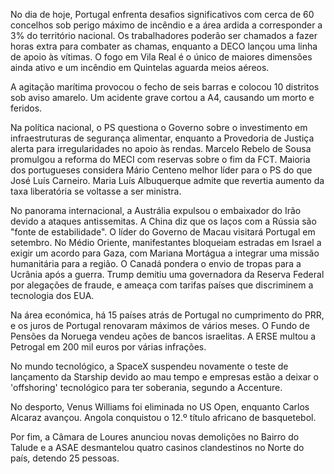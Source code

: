 No dia de hoje, Portugal enfrenta desafios significativos com cerca de 60 concelhos sob perigo máximo de incêndio e a área ardida a corresponder a 3% do território nacional. Os trabalhadores poderão ser chamados a fazer horas extra para combater as chamas, enquanto a DECO lançou uma linha de apoio às vítimas. O fogo em Vila Real é o único de maiores dimensões ainda ativo e um incêndio em Quintelas aguarda meios aéreos.

A agitação marítima provocou o fecho de seis barras e colocou 10 distritos sob aviso amarelo. Um acidente grave cortou a A4, causando um morto e feridos.

Na política nacional, o PS questiona o Governo sobre o investimento em infraestruturas de segurança alimentar, enquanto a Provedoria de Justiça alerta para irregularidades no apoio às rendas. Marcelo Rebelo de Sousa promulgou a reforma do MECI com reservas sobre o fim da FCT. Maioria dos portugueses considera Mário Centeno melhor líder para o PS do que José Luís Carneiro. Maria Luís Albuquerque admite que revertia aumento da taxa liberatória se voltasse a ser ministra.

No panorama internacional, a Austrália expulsou o embaixador do Irão devido a ataques antissemitas. A China diz que os laços com a Rússia são "fonte de estabilidade". O líder do Governo de Macau visitará Portugal em setembro. No Médio Oriente, manifestantes bloqueiam estradas em Israel a exigir um acordo para Gaza, com Mariana Mortágua a integrar uma missão humanitária para a região. O Canadá pondera o envio de tropas para a Ucrânia após a guerra. Trump demitiu uma governadora da Reserva Federal por alegações de fraude, e ameaça com tarifas países que discriminem a tecnologia dos EUA.

Na área económica, há 15 países atrás de Portugal no cumprimento do PRR, e os juros de Portugal renovaram máximos de vários meses. O Fundo de Pensões da Noruega vendeu ações de bancos israelitas. A ERSE multou a Petrogal em 200 mil euros por várias infrações.

No mundo tecnológico, a SpaceX suspendeu novamente o teste de lançamento da Starship devido ao mau tempo e empresas estão a deixar o 'offshoring' tecnológico para ter soberania, segundo a Accenture.

No desporto, Venus Williams foi eliminada no US Open, enquanto Carlos Alcaraz avançou. Angola conquistou o 12.º título africano de basquetebol.

Por fim, a Câmara de Loures anunciou novas demolições no Bairro do Talude e a ASAE desmantelou quatro casinos clandestinos no Norte do país, detendo 25 pessoas.